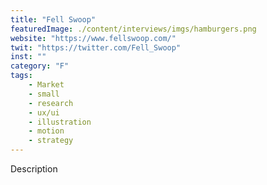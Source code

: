 ```yaml
---
title: "Fell Swoop"
featuredImage: ./content/interviews/imgs/hamburgers.png
website: "https://www.fellswoop.com/"
twit: "https://twitter.com/Fell_Swoop"
inst: ""
category: "F"
tags:
    - Market
    - small
    - research
    - ux/ui
    - illustration
    - motion
    - strategy
---
```


Description
